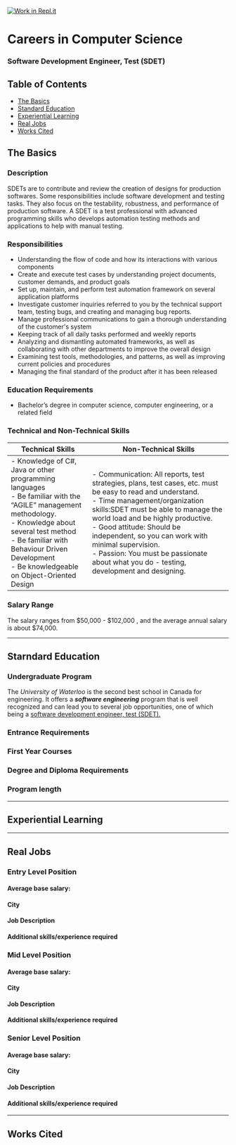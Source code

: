[![Work in Repl.it](https://classroom.github.com/assets/work-in-replit-14baed9a392b3a25080506f3b7b6d57f295ec2978f6f33ec97e36a161684cbe9.svg)](https://classroom.github.com/online_ide?assignment_repo_id=4658959&assignment_repo_type=AssignmentRepo)
# Careers in Computer Science
### Software Development Engineer, Test (SDET)
## Table of Contents
* [The Basics](#TheBasics) <br>
* [Standard Education](#1.2) <br>
* [Experiential Learning](#1.3) <br>
* [Real Jobs](#1.4) <br>
* [Works Cited](#WorksCited) <br>

## The Basics
### Description
SDETs are to contribute and review the creation of designs for production softwares. Some responsibilities include software development and testing tasks. They also focus on the testability, robustness, and performance of production software. A SDET is a test professional with advanced programming skills who develops automation testing methods and applications to help with manual testing. 
### Responsibilities 
* Understanding the flow of code and how its interactions with various components
* Create and execute test cases by understanding project documents, customer demands, and product goals
* Set up, maintain, and perform test automation framework on several application platforms
* Investigate customer inquiries referred to you by the technical support team, testing bugs, and creating and managing bug reports.
* Manage professional communications to gain a thorough understanding of the customer's system
* Keeping track of all daily tasks performed and weekly reports
* Analyzing and dismantling automated frameworks, as well as collaborating with other departments to improve the overall design
* Examining test tools, methodologies, and patterns, as well as improving current policies and procedures
* Managing the final standard of the product after it has been released

### Education Requirements
* Bachelor’s degree in computer science, computer engineering, or a related field
### Technical and Non-Technical Skills
| Technical Skills | Non-Technical Skills |
| ---------------- | -------------------- |
|- Knowledge of C#, Java or other programming languages <br> - Be familiar with the “AGILE” management methodology. <br> - Knowledge about several test method <br>- Be familiar with Behaviour Driven Development <br> - Be knowledgeable on Object-Oriented Design <br>|- Communication: All reports, test strategies, plans, test cases, etc. must be easy to read and understand. <br> - Time management/organization skills:SDET must be able to manage the world load and be highly productive. <br> - Good attitude: Should be independent, so you can work with minimal supervision. <br> - Passion: You must be passionate about what you do - testing, development and designing. |

### Salary Range
The salary ranges from $50,000 - $102,000 , and the average annual salary is about $74,000.
___

## Starndard Education
### Undergraduate Program
The *University of Waterloo* is the second best school in Canada for engineering. It offers a ***software engineering*** program that is well recognized and can lead you to several job opportunities, one of which being a <ins>software development engineer, test (SDET).</ins>
### Entrance Requirements
### First Year Courses
### Degree and Diploma Requirements
### Program length
___

## Experiential Learning

___

## Real Jobs
### Entry Level Position
#### Average base salary: 
#### City
#### Job Description
#### Additional skills/experience required
### Mid Level Position
#### Average base salary: 
#### City
#### Job Description
#### Additional skills/experience required

### Senior Level Position
#### Average base salary: 
#### City
#### Job Description
#### Additional skills/experience required

___

## Works Cited

